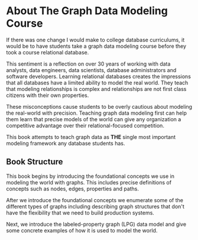 # About The Graph Data Modeling Course

If there was one change I would make to college database
curriculums, it would be to have students take a graph
data modeling course before they took a course relational database.

This sentiment is a reflection on over 30 years of working with
data analysts, data engineers, data scientists, database administrators and software developers.  Learning relational databases creates
the impressions that all databases have a limited ability to model the real world.  They teach that modeling relationships is complex
and relationships are not first class citizens with their own properties.

These misconceptions cause students to be overly cautious about modeling the real-world with precision.  Teaching graph data modeling first can help them learn that precise models of the world can give any organization a competitive advantage over their relational-focused competition.

This book attempts to teach graph data as **THE** single most important modeling framework any database students has.

## Book Structure

This book begins by introducing the foundational concepts we use in modeling the world with graphs.  This includes precise definitions of concepts such as nodes, edges, properties and paths.

After we introduce the foundational concepts we enumerate some of the different types of graphs including describing graph structures that don't have the flexibility that we need to build production systems.

Next, we introduce the labeled-property graph (LPG) data model and give some concrete examples of how it is used to model the world.

